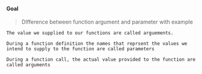 #### Goal
> DIfference between function argument and parameter with example
    
    The value we supplied to our functions are called arguements.

    During a function definition the names that reprsent the values we intend to supply to the function are called parameters
    
    During a function call, the actual value provided to the function are called arguments